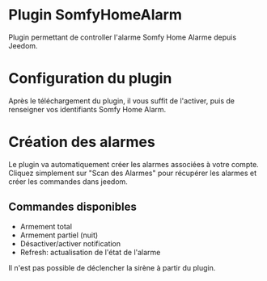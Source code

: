 # Plugin SomfyHomeAlarm

Plugin permettant de controller l'alarme Somfy Home Alarme depuis Jeedom.

# Configuration du plugin
Après le téléchargement du plugin, il vous suffit de l'activer, puis de renseigner vos identifiants Somfy Home Alarm.

# Création des alarmes
Le plugin va automatiquement créer les alarmes associées à votre compte. Cliquez simplement sur "Scan des Alarmes" pour récupérer les alarmes et créer les commandes dans jeedom.

## Commandes disponibles
- Armement total
- Armement partiel (nuit)
- Désactiver/activer notification
- Refresh: actualisation de l'état de l'alarme

Il n'est pas possible de déclencher la sirène à partir du plugin.
